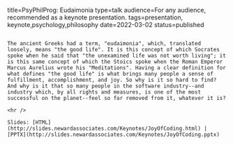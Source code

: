 title=PsyPhilProg: Eudaimonia
type=talk
audience=For any audience, recommended as a keynote presentation.
tags=presentation, keynote,psychology,philosophy
date=2022-03-02
status=published
~~~~~~

The ancient Greeks had a term, "eudaimonia", which, translated loosely, means "the good life". It is this concept of which Socrates spoke when he said that "the unexamined life was not worth living"; it is this same concept of which the Stoics spoke when the Roman Emperor Marcus Aurelius wrote his "Meditations". Having a clear definition for what defines "the good life" is what brings many people a sense of fulfillment, accomplishment, and joy. So why is it so hard to find? And why is it that so many people in the software industry--and industry which, by all rights and measures, is one of the most successful on the planet--feel so far removed from it, whatever it is?
    
<hr />

Slides: [HTML](http://slides.newardassociates.com/Keynotes/JoyOfCoding.html) | [PPTX](http://slides.newardassociates.com/Keynotes/JoyOfCoding.pptx)
